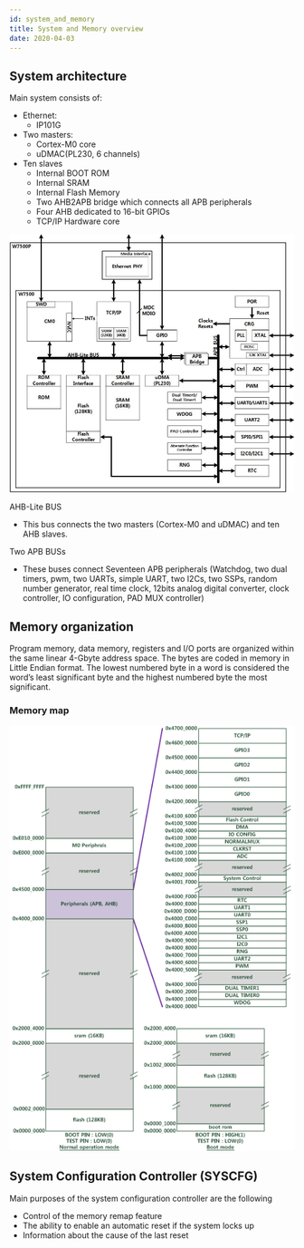 ```yaml
---
id: system_and_memory
title: System and Memory overview
date: 2020-04-03
---
```


## System architecture

Main system consists of:

  * Ethernet:
    * IP101G
  * Two masters:
    * Cortex-M0 core
    * uDMAC(PL230, 6 channels)
  * Ten slaves
    * Internal BOOT ROM
    * Internal SRAM
    * Internal Flash Memory
    * Two AHB2APB bridge which connects all APB peripherals
    * Four AHB dedicated to 16-bit GPIOs
    * TCP/IP Hardware core

![w7500p_system_architecture](/img/products/w7500p/w7500p_system_architecture.jpg)

AHB-Lite BUS

- This bus connects the two masters (Cortex-M0 and uDMAC) and ten AHB slaves.

Two APB BUSs

- These buses connect Seventeen APB peripherals (Watchdog, two dual timers, pwm, two UARTs, simple UART, two I2Cs, two SSPs, random number generator, real time clock, 12bits analog digital converter, clock controller, IO configuration, PAD MUX controller)


## Memory organization

Program memory, data memory, registers and I/O ports are organized within the same linear 4-Gbyte address space.
The bytes are coded in memory in Little Endian format. The lowest numbered byte in a word is considered the word’s least significant byte and the highest numbered byte the most significant.


### Memory map

![w7500_memory_map](/img/products/w7500/memory_map.png)


## System Configuration Controller (SYSCFG)

Main purposes of the system configuration controller are the following

  * Control of the memory remap feature
  * The ability to enable an automatic reset if the system locks up
  * Information about the cause of the last reset
